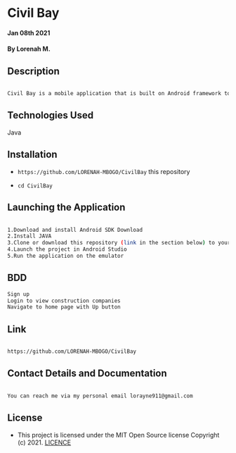 # Civil Bay
#### Jan 08th 2021
#### By **Lorenah M.**

## Description

```bash

Civil Bay is a mobile application that is built on Android framework to allow construction companies, contractors, civil/structural engineers and those in the related field to sync.

```
## Technologies Used

Java

## Installation
* `https://github.com/LORENAH-MBOGO/CivilBay` this repository

* `cd CivilBay`

## Launching the Application

```bash

1.Download and install Android SDK Download
2.Install JAVA
3.Clone or download this repository (link in the section below) to your local machine.
4.Launch the project in Android Studio
5.Run the application on the emulator

```

## BDD

```bash
Sign up
Login to view construction companies
Navigate to home page with Up button

```

## Link

```bash

https://github.com/LORENAH-MBOGO/CivilBay

```

## Contact Details and Documentation

```bash

You can reach me via my personal email lorayne911@gmail.com

```



## License

- This project is licensed under the MIT Open Source license Copyright (c) 2021. [LICENCE](LICENSE)




